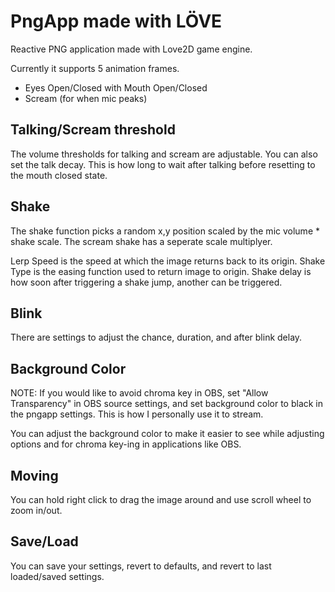 # PngApp made with LÖVE

Reactive PNG application made with Love2D game engine.

Currently it supports 5 animation frames.
- Eyes Open/Closed with Mouth Open/Closed
- Scream (for when mic peaks)


## Talking/Scream threshold

The volume thresholds for talking and scream are adjustable.
You can also set the talk decay. This is how long to wait after talking before resetting to the mouth closed state.


## Shake

The shake function picks a random x,y position scaled by the mic volume * shake scale.
The scream shake has a seperate scale multiplyer.

Lerp Speed is the speed at which the image returns back to its origin.
Shake Type is the easing function used to return image to origin.
Shake delay is how soon after triggering a shake jump, another can be triggered.

## Blink

There are settings to adjust the chance, duration, and after blink delay.

## Background Color

NOTE: If you would like to avoid chroma key in OBS, set "Allow Transparency" in OBS source settings, and set background color to black in the pngapp settings. This is how I personally use it to stream.

You can adjust the background color to make it easier to see while adjusting options and for chroma key-ing in applications like OBS. 

## Moving

You can hold right click to drag the image around and use scroll wheel to zoom in/out.

## Save/Load

You can save your settings, revert to defaults, and revert to last loaded/saved settings.
